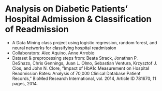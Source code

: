 # Analysis on Diabetic Patients’ Hospital Admission & Classification of Readmission
- A Data Mining class project using logistic regression, random forest, and neural networks for classifying hospital readmission
- Collaborators: Alec Aquino, Anne Arrobio
- Dataset & preprocessing steps from: Beata Strack, Jonathan P. DeShazo, Chris Gennings, Juan L. Olmo, Sebastian Ventura, Krzysztof J. Cios, and John N. Clore, “Impact of HbA1c Measurement on Hospital Readmission Rates: Analysis of 70,000 Clinical Database Patient Records,” BioMed Research International, vol. 2014, Article ID 781670, 11 pages, 2014.
